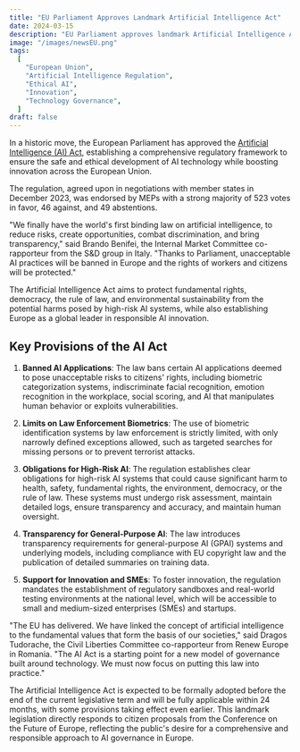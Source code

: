 ```yaml
---
title: "EU Parliament Approves Landmark Artificial Intelligence Act"
date: 2024-03-15
description: "EU Parliament approves landmark Artificial Intelligence Act, setting regulatory framework for AI development in Europe."
image: "/images/newsEU.png"
tags:
  [
    "European Union",
    "Artificial Intelligence Regulation",
    "Ethical AI",
    "Innovation",
    "Technology Governance",
  ]
draft: false
---
```


In a historic move, the European Parliament has approved the [Artificial Intelligence (AI) Act](https://www.europarl.europa.eu/news/en/press-room/20240308IPR19015/artificial-intelligence-act-meps-adopt-landmark-law), establishing a comprehensive regulatory framework to ensure the safe and ethical development of AI technology while boosting innovation across the European Union.

The regulation, agreed upon in negotiations with member states in December 2023, was endorsed by MEPs with a strong majority of 523 votes in favor, 46 against, and 49 abstentions.

"We finally have the world's first binding law on artificial intelligence, to reduce risks, create opportunities, combat discrimination, and bring transparency," said Brando Benifei, the Internal Market Committee co-rapporteur from the S&D group in Italy. "Thanks to Parliament, unacceptable AI practices will be banned in Europe and the rights of workers and citizens will be protected."

The Artificial Intelligence Act aims to protect fundamental rights, democracy, the rule of law, and environmental sustainability from the potential harms posed by high-risk AI systems, while also establishing Europe as a global leader in responsible AI innovation.

## Key Provisions of the AI Act

1. **Banned AI Applications**: The law bans certain AI applications deemed to pose unacceptable risks to citizens' rights, including biometric categorization systems, indiscriminate facial recognition, emotion recognition in the workplace, social scoring, and AI that manipulates human behavior or exploits vulnerabilities.

2. **Limits on Law Enforcement Biometrics**: The use of biometric identification systems by law enforcement is strictly limited, with only narrowly defined exceptions allowed, such as targeted searches for missing persons or to prevent terrorist attacks.

3. **Obligations for High-Risk AI**: The regulation establishes clear obligations for high-risk AI systems that could cause significant harm to health, safety, fundamental rights, the environment, democracy, or the rule of law. These systems must undergo risk assessment, maintain detailed logs, ensure transparency and accuracy, and maintain human oversight.

4. **Transparency for General-Purpose AI**: The law introduces transparency requirements for general-purpose AI (GPAI) systems and underlying models, including compliance with EU copyright law and the publication of detailed summaries on training data.

5. **Support for Innovation and SMEs**: To foster innovation, the regulation mandates the establishment of regulatory sandboxes and real-world testing environments at the national level, which will be accessible to small and medium-sized enterprises (SMEs) and startups.

"The EU has delivered. We have linked the concept of artificial intelligence to the fundamental values that form the basis of our societies," said Dragos Tudorache, the Civil Liberties Committee co-rapporteur from Renew Europe in Romania. "The AI Act is a starting point for a new model of governance built around technology. We must now focus on putting this law into practice."

The Artificial Intelligence Act is expected to be formally adopted before the end of the current legislative term and will be fully applicable within 24 months, with some provisions taking effect even earlier. This landmark legislation directly responds to citizen proposals from the Conference on the Future of Europe, reflecting the public's desire for a comprehensive and responsible approach to AI governance in Europe.
